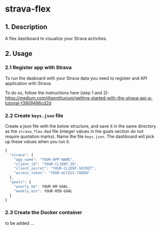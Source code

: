 # strava-flex

## 1. Description
A flex dashboard to visualize your Strava activities.

## 2. Usage
### 2.1 Register app with Strava
To run the dasboard with your Strava data you need to register and API application with Strava.  

To do so, follow the instructions here (step 1 and 2):  
<https://medium.com/@annthurium/getting-started-with-the-strava-api-a-tutorial-f3909496cd2d>

### 2.2 Create `keys.json` file
Create a json file with the below structure, and save it in the same directory as the `strava_flex.Rmd` file (integer values in the goals section do not require quotation marks). Name the file `keys.json`. The dashboard will pick up these values when you run it.

```javascript
{
  "strava": {
    "app_name": "YOUR-APP-NAME",
    "client_id": "YOUR-CLIENT-ID",
    "client_secret": "YOUR-CLIENT-SECRET",
    "access_token": "YOUR-ACCESS-TOKEN"
  },
  "goals": {
    "yearly_km": YOUR-KM-GOAL,
    "weekly_min": YOUR-MIN-GOAL
  }
}
```

### 2.3 Create the Docker container
to be added ...
